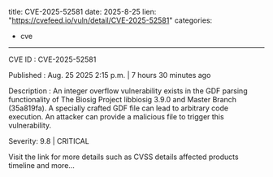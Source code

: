  
title: CVE-2025-52581
date: 2025-8-25
lien: "https://cvefeed.io/vuln/detail/CVE-2025-52581"
categories:
  - cve
---

CVE ID : CVE-2025-52581

Published :  Aug. 25
2025
2:15 p.m. | 7 hours
30 minutes ago

Description : An integer overflow vulnerability exists in the GDF parsing functionality of The Biosig Project libbiosig 3.9.0 and Master Branch (35a819fa). A specially crafted GDF file can lead to arbitrary code execution. An attacker can provide a malicious file to trigger this vulnerability.

Severity: 9.8 | CRITICAL

Visit the link for more details
such as CVSS details
affected products
timeline
and more...
